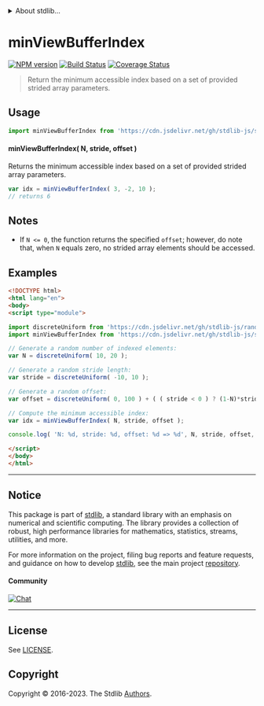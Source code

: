<!--

@license Apache-2.0

Copyright (c) 2021 The Stdlib Authors.

Licensed under the Apache License, Version 2.0 (the "License");
you may not use this file except in compliance with the License.
You may obtain a copy of the License at

   http://www.apache.org/licenses/LICENSE-2.0

Unless required by applicable law or agreed to in writing, software
distributed under the License is distributed on an "AS IS" BASIS,
WITHOUT WARRANTIES OR CONDITIONS OF ANY KIND, either express or implied.
See the License for the specific language governing permissions and
limitations under the License.

-->


<details>
  <summary>
    About stdlib...
  </summary>
  <p>We believe in a future in which the web is a preferred environment for numerical computation. To help realize this future, we've built stdlib. stdlib is a standard library, with an emphasis on numerical and scientific computation, written in JavaScript (and C) for execution in browsers and in Node.js.</p>
  <p>The library is fully decomposable, being architected in such a way that you can swap out and mix and match APIs and functionality to cater to your exact preferences and use cases.</p>
  <p>When you use stdlib, you can be absolutely certain that you are using the most thorough, rigorous, well-written, studied, documented, tested, measured, and high-quality code out there.</p>
  <p>To join us in bringing numerical computing to the web, get started by checking us out on <a href="https://github.com/stdlib-js/stdlib">GitHub</a>, and please consider <a href="https://opencollective.com/stdlib">financially supporting stdlib</a>. We greatly appreciate your continued support!</p>
</details>

# minViewBufferIndex

[![NPM version][npm-image]][npm-url] [![Build Status][test-image]][test-url] [![Coverage Status][coverage-image]][coverage-url] <!-- [![dependencies][dependencies-image]][dependencies-url] -->

> Return the minimum accessible index based on a set of provided strided array parameters.

<!-- Section to include introductory text. Make sure to keep an empty line after the intro `section` element and another before the `/section` close. -->

<section class="intro">

</section>

<!-- /.intro -->

<!-- Package usage documentation. -->



<section class="usage">

## Usage

```javascript
import minViewBufferIndex from 'https://cdn.jsdelivr.net/gh/stdlib-js/strided-base-min-view-buffer-index@esm/index.mjs';
```

#### minViewBufferIndex( N, stride, offset )

Returns the minimum accessible index based on a set of provided strided array parameters.

```javascript
var idx = minViewBufferIndex( 3, -2, 10 );
// returns 6
```

</section>

<!-- /.usage -->

<!-- Package usage notes. Make sure to keep an empty line after the `section` element and another before the `/section` close. -->

<section class="notes">

## Notes

-   If `N <= 0`, the function returns the specified `offset`; however, do note that, when `N` equals zero, no strided array elements should be accessed.

</section>

<!-- /.notes -->

<!-- Package usage examples. -->

<section class="examples">

## Examples

<!-- eslint no-undef: "error" -->

```html
<!DOCTYPE html>
<html lang="en">
<body>
<script type="module">

import discreteUniform from 'https://cdn.jsdelivr.net/gh/stdlib-js/random-base-discrete-uniform@esm/index.mjs';
import minViewBufferIndex from 'https://cdn.jsdelivr.net/gh/stdlib-js/strided-base-min-view-buffer-index@esm/index.mjs';

// Generate a random number of indexed elements:
var N = discreteUniform( 10, 20 );

// Generate a random stride length:
var stride = discreteUniform( -10, 10 );

// Generate a random offset:
var offset = discreteUniform( 0, 100 ) + ( ( stride < 0 ) ? (1-N)*stride : 0 );

// Compute the minimum accessible index:
var idx = minViewBufferIndex( N, stride, offset );

console.log( 'N: %d, stride: %d, offset: %d => %d', N, stride, offset, idx );

</script>
</body>
</html>
```

</section>

<!-- /.examples -->

<!-- Section to include cited references. If references are included, add a horizontal rule *before* the section. Make sure to keep an empty line after the `section` element and another before the `/section` close. -->

<section class="references">

</section>

<!-- /.references -->

<!-- Section for related `stdlib` packages. Do not manually edit this section, as it is automatically populated. -->

<section class="related">

</section>

<!-- /.related -->

<!-- Section for all links. Make sure to keep an empty line after the `section` element and another before the `/section` close. -->


<section class="main-repo" >

* * *

## Notice

This package is part of [stdlib][stdlib], a standard library with an emphasis on numerical and scientific computing. The library provides a collection of robust, high performance libraries for mathematics, statistics, streams, utilities, and more.

For more information on the project, filing bug reports and feature requests, and guidance on how to develop [stdlib][stdlib], see the main project [repository][stdlib].

#### Community

[![Chat][chat-image]][chat-url]

---

## License

See [LICENSE][stdlib-license].


## Copyright

Copyright &copy; 2016-2023. The Stdlib [Authors][stdlib-authors].

</section>

<!-- /.stdlib -->

<!-- Section for all links. Make sure to keep an empty line after the `section` element and another before the `/section` close. -->

<section class="links">

[npm-image]: http://img.shields.io/npm/v/@stdlib/strided-base-min-view-buffer-index.svg
[npm-url]: https://npmjs.org/package/@stdlib/strided-base-min-view-buffer-index

[test-image]: https://github.com/stdlib-js/strided-base-min-view-buffer-index/actions/workflows/test.yml/badge.svg?branch=v0.1.0
[test-url]: https://github.com/stdlib-js/strided-base-min-view-buffer-index/actions/workflows/test.yml?query=branch:v0.1.0

[coverage-image]: https://img.shields.io/codecov/c/github/stdlib-js/strided-base-min-view-buffer-index/main.svg
[coverage-url]: https://codecov.io/github/stdlib-js/strided-base-min-view-buffer-index?branch=main

<!--

[dependencies-image]: https://img.shields.io/david/stdlib-js/strided-base-min-view-buffer-index.svg
[dependencies-url]: https://david-dm.org/stdlib-js/strided-base-min-view-buffer-index/main

-->

[chat-image]: https://img.shields.io/gitter/room/stdlib-js/stdlib.svg
[chat-url]: https://app.gitter.im/#/room/#stdlib-js_stdlib:gitter.im

[stdlib]: https://github.com/stdlib-js/stdlib

[stdlib-authors]: https://github.com/stdlib-js/stdlib/graphs/contributors

[umd]: https://github.com/umdjs/umd
[es-module]: https://developer.mozilla.org/en-US/docs/Web/JavaScript/Guide/Modules

[deno-url]: https://github.com/stdlib-js/strided-base-min-view-buffer-index/tree/deno
[umd-url]: https://github.com/stdlib-js/strided-base-min-view-buffer-index/tree/umd
[esm-url]: https://github.com/stdlib-js/strided-base-min-view-buffer-index/tree/esm
[branches-url]: https://github.com/stdlib-js/strided-base-min-view-buffer-index/blob/main/branches.md

[stdlib-license]: https://raw.githubusercontent.com/stdlib-js/strided-base-min-view-buffer-index/main/LICENSE

</section>

<!-- /.links -->
